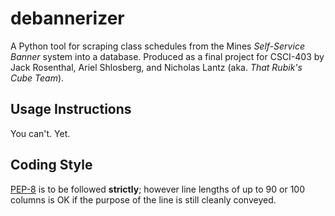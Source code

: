 # debannerizer

A Python tool for scraping class schedules from the Mines _Self-Service Banner_
system into a database. Produced as a final project for CSCI-403 by Jack
Rosenthal, Ariel Shlosberg, and Nicholas Lantz (aka. _That Rubik's Cube Team_).

## Usage Instructions

You can't. Yet.

## Coding Style

[PEP-8](https://www.python.org/dev/peps/pep-0008/) is to be followed
__strictly__; however line lengths of up to 90 or 100 columns is OK if the
purpose of the line is still cleanly conveyed.

